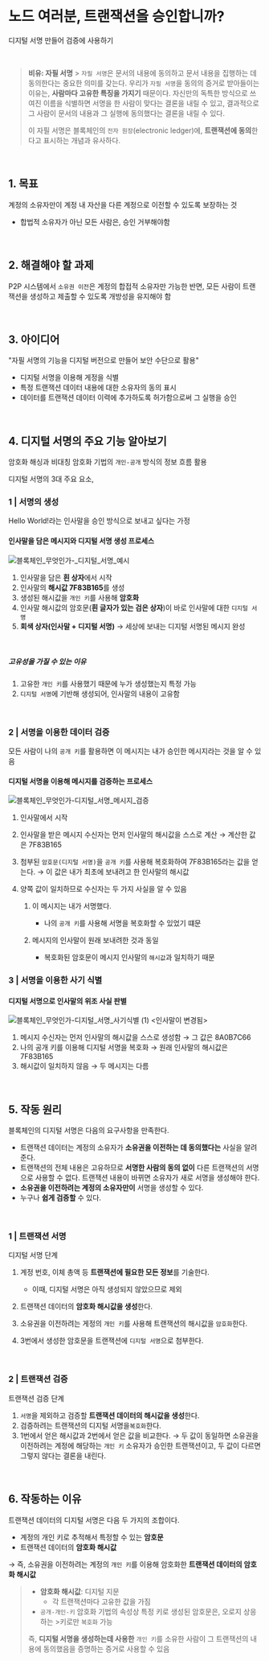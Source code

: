 # 노드 여러분, 트랜잭션을 승인합니까?

디지털 서명 만들어 검증에 사용하기

<br>

> **비유: 자필 서명** > `자필 서명`은 문서의 내용에 동의하고 문서 내용을 집행하는 데 동의한다는 중요한 의미를 갖는다. 우리가 `자필 서명`을 동의의 증거로 받아들이는 이유는, **사람마다 고유한 특징을 가지기** 때문이다. 자신만의 독특한 방식으로 쓰여진 이름을 식별하면 서명을 한 사람이 맞다는 결론을 내릴 수 있고, 결과적으로 그 사람이 문서의 내용과 그 실행에 동의했다는 결론을 내릴 수 있다.
>
> 이 자필 서명은 블록체인의 `전자 원장`(electronic ledger)에, **트랜잭션에 동의**한다고 표시하는 개념과 유사하다.

<br>

## 1. 목표

계정의 소유자만이 계정 내 자산을 다른 계정으로 이전할 수 있도록 보장하는 것

- 합법적 소유자가 아닌 모든 사람은, 승인 거부해야함

<br>

## 2. 해결해야 할 과제

P2P 시스템에서 `소유권 이전`은 계정의 합접적 소유자만 가능한 반면, 모든 사람이 트랜잭션을 생성하고 제출할 수 있도록 개방성을 유지해야 함

<br>

## 3. 아이디어

"자필 서명의 기능을 디지털 버전으로 만들어 보안 수단으로 활용"

- 디지털 서명을 이용해 게정을 식별
- 특정 트랜잭션 데이터 내용에 대한 소유자의 동의 표시
- 데이터를 트랜잭션 데이터 이력에 추가하도록 허가함으로써 그 실행을 승인

<br>

## 4. 디지털 서명의 주요 기능 알아보기

암호화 해싱과 비대칭 암호화 기법의 `개인-공개` 방식의 정보 흐름 활용

디지털 서명의 3대 주요 요소,

### 1 | 서명의 생성

Hello World!라는 인사말을 승인 방식으로 보내고 싶다는 가정

#### 인사말을 담은 메시지와 디지털 서명 생성 프로세스

![블록체인_무엇인가-_디지털_서명_예시](https://github.com/lbo728/BlockChainStudy/assets/72309817/e815d7ff-cb2e-4f37-bf25-e1be15601e86)

1. 인사말을 담은 **흰 상자**에서 시작
2. 인사말의 **해시값 7F83B165**를 생성
3. 생성된 해시값을 `개인 키`를 사용해 **암호화**
4. 인사말 해시값의 암호문(**흰 글자가 있는 검은 상자**)이 바로 인사말에 대한 `디지털 서명`
5. **회색 상자(인사말 + 디지털 서명)** → 세상에 보내는 디지털 서명된 메시지 완성

<br>

##### 고유성을 가질 수 있는 이유

1. 고유한 `개인 키`를 사용했기 때문에 누가 생성했는지 특정 가능
2. `디지털 서명`에 기반해 생성되어, 인사말의 내용이 고유함

<br>

### 2 | 서명을 이용한 데이터 검증

모든 사람이 나의 `공개 키`를 활용하면 이 메시지는 내가 승인한 메시지라는 것을 알 수 있음

#### 디지털 서명을 이용해 메시지를 검증하는 프로세스

![블록체인_무엇인가-디지털_서명_메시지_검증](https://github.com/lbo728/BlockChainStudy/assets/72309817/63d9fe88-2b99-4538-9e82-c5c571f8bbb5)

1. 인사말에서 시작
2. 인사말을 받은 메시지 수신자는 먼저 인사말의 해시값을 스스로 계산
   → 계산한 값은 7F83B165
3. 첨부된 `암호문(디지털 서명)`을 `공개 키`를 사용해 복호화하여 7F83B165라는 값을 얻는다.
   → 이 값은 내가 최초에 보내려고 한 인사말의 해시값
4. 양쪽 값이 일치하므로 수신자는 두 가지 사실을 알 수 있음

   1. 이 메시지는 내가 서명했다.

      - 나의 `공개 키`를 사용해 서명을 복호화할 수 있었기 떄문

   2. 메시지의 인사말이 원래 보내려한 것과 동일

      - 복호화된 암호문이 메시지 인사말의 `해시값`과 일치하기 때문

### 3 | 서명을 이용한 사기 식별

#### 디지털 서명으로 인사말의 위조 사실 판별

![블록체인_무엇인가-디지털_서명_사기식별 (1)](https://github.com/lbo728/BlockChainStudy/assets/72309817/1efc8b85-4cf3-4407-b043-d85e5c0e2e28)
<인사말이 변경됨>

1. 메시지 수신자는 먼저 인사말의 해시값을 스스로 생성함
   → 그 값은 8A0B7C66
2. 나의 공개 키를 이용해 디지털 서명을 복호화
   → 원래 인사말의 해시값은 7F83B165
3. 해시값이 일치하지 않음
   → 두 메시지는 다름

<br>

## 5. 작동 원리

블록체인의 디지털 서명은 다음의 요구사항을 만족한다.

- 트랜잭션 데이터는 계정의 소유자가 **소유권을 이전하는 데 동의했다는** 사실을 알려준다.
- 트랜잭션의 전체 내용은 고유하므로 **서명한 사람의 동의 없이** 다른 트랜잭션의 서명으로 사용할 수 없다. 트랜잭션 내용이 바뀌면 소유자가 새로 서명을 생성해야 한다.
- **소유권을 이전하려는 계정의 소유자만이** 서명을 생성할 수 있다.
- 누구나 **쉽게 검증할** 수 있다.

<br>

### 1 | 트랜잭션 서명

디지털 서명 단계

1.  계정 번호, 이체 총액 등 **트랜잭션에 필요한 모든 정보**를 기술한다.

    - 이때, 디지털 서명은 아직 생성되지 않았으므로 제외

2.  트랜잭션 데이터의 **암호화 해시값을 생성**한다.
3.  소유권을 이전하려는 게정의 `개인 키`를 사용해 트랜잭션의 해시값을 `암호화`한다.
4.  3번에서 생성한 암호문을 트랜잭션에 `디지털 서명`으로 첨부한다.

<br>

### 2 | 트랜잭션 검증

트랜잭션 검증 단계

1. `서명`을 제외하고 검증할 **트랜잭션 데이터의 해시값을 생성**한다.
2. 검증하려는 트랜잭션의 디지털 서명을`복호화`한다.
3. 1번에서 얻은 해시값과 2번에서 얻은 값을 비교한다.
   → 두 값이 동일하면 소유권을 이전하려는 계정에 해당하는 `개인 키` 소유자가 승인한 트랜잭션이고, 두 값이 다르면 그렇지 않다는 결론을 내린다.

<br>

## 6. 작동하는 이유

트랜잭션 데이터의 디지털 서명은 다음 두 가지의 조합이다.

- 계정의 개인 키로 추적해서 특정할 수 있는 **암호문**
- 트랜잭션 데이터의 **암호화 해시값**

→ 즉, 소유권을 이전하려는 계정의 `개인 키`를 이용해 암호화한 **트랜잭션 데이터의 암호화 해시값**

> - **암호화 해시값**: 디지털 지문
>   - 각 트랜잭션마다 고유한 값을 가짐
> - `공개-개인-키` 암호화 기법의 속성상 특정 키로 생성된 암호문은, 오로지 상응하는 >키로만 `복호화` 가능
>
> 즉, **디지털 서명을 생성하는데 사용한** `개인 키`를 소유한 사람이 그 트랜잭션의 내용에 동의했음을 증명하는 증거로 사용할 수 있음
